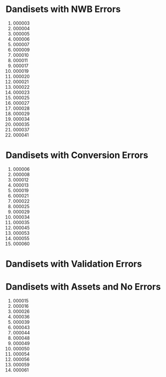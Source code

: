 # Dandisets with NWB Errors
1. 000003
2. 000004
3. 000005
4. 000006
5. 000007
6. 000009
7. 000010
8. 000011
9. 000017
10. 000019
11. 000020
12. 000021
13. 000022
14. 000023
15. 000025
16. 000027
17. 000028
18. 000029
19. 000034
20. 000035
21. 000037
22. 000041

# Dandisets with Conversion Errors
1. 000006
2. 000008
3. 000012
4. 000013
5. 000019
6. 000021
7. 000022
8. 000025
9. 000029
10. 000034
11. 000035
12. 000045
13. 000053
14. 000055
15. 000060

# Dandisets with Validation Errors

# Dandisets with Assets and No Errors
1. 000015
2. 000016
3. 000026
4. 000036
5. 000039
6. 000043
7. 000044
8. 000048
9. 000049
10. 000050
11. 000054
12. 000056
13. 000059
14. 000061
